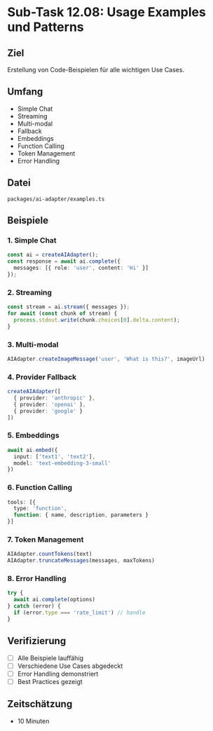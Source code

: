 # Sub-Task 12.08: Usage Examples und Patterns

## Ziel
Erstellung von Code-Beispielen für alle wichtigen Use Cases.

## Umfang
- Simple Chat
- Streaming
- Multi-modal
- Fallback
- Embeddings
- Function Calling
- Token Management
- Error Handling

## Datei
`packages/ai-adapter/examples.ts`

## Beispiele

### 1. Simple Chat
```typescript
const ai = createAIAdapter();
const response = await ai.complete({
  messages: [{ role: 'user', content: 'Hi' }]
});
```

### 2. Streaming
```typescript
const stream = ai.stream({ messages });
for await (const chunk of stream) {
  process.stdout.write(chunk.choices[0].delta.content);
}
```

### 3. Multi-modal
```typescript
AIAdapter.createImageMessage('user', 'What is this?', imageUrl)
```

### 4. Provider Fallback
```typescript
createAIAdapter([
  { provider: 'anthropic' },
  { provider: 'openai' },
  { provider: 'google' }
])
```

### 5. Embeddings
```typescript
await ai.embed({
  input: ['text1', 'text2'],
  model: 'text-embedding-3-small'
})
```

### 6. Function Calling
```typescript
tools: [{
  type: 'function',
  function: { name, description, parameters }
}]
```

### 7. Token Management
```typescript
AIAdapter.countTokens(text)
AIAdapter.truncateMessages(messages, maxTokens)
```

### 8. Error Handling
```typescript
try {
  await ai.complete(options)
} catch (error) {
  if (error.type === 'rate_limit') // handle
}
```

## Verifizierung
- [ ] Alle Beispiele lauffähig
- [ ] Verschiedene Use Cases abgedeckt
- [ ] Error Handling demonstriert
- [ ] Best Practices gezeigt

## Zeitschätzung
- 10 Minuten